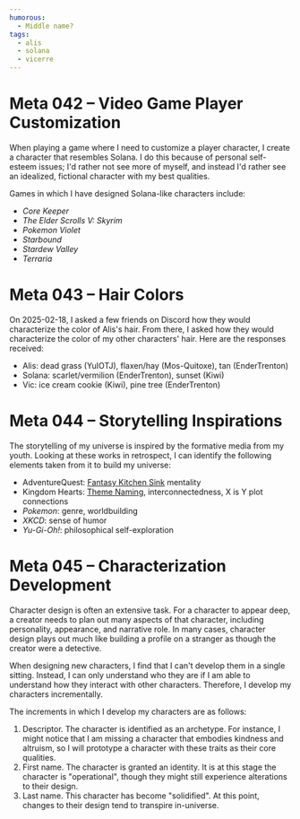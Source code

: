 ```yaml
---
humorous:
  - Middle name?
tags:
  - alis
  - solana
  - vicerre
---
```


# Meta 042 – Video Game Player Customization

When playing a game where I need to customize a player character, I create a character that resembles Solana. I do this because of personal self-esteem issues; I'd rather not see more of myself, and instead I'd rather see an idealized, fictional character with my best qualities.

Games in which I have designed Solana-like characters include:

- _Core Keeper_
- _The Elder Scrolls V: Skyrim_
- _Pokemon Violet_
- _Starbound_
- _Stardew Valley_
- _Terraria_

# Meta 043 – Hair Colors

On 2025-02-18, I asked a few friends on Discord how they would characterize the color of Alis's hair. From there, I asked how they would characterize the color of my other characters' hair. Here are the responses received:

- Alis: dead grass (YuIOTJ), flaxen/hay (Mos-Quitoxe), tan (EnderTrenton)
- Solana: scarlet/vermilion (EnderTrenton), sunset (Kiwi)
- Vic: ice cream cookie (Kiwi), pine tree (EnderTrenton)

# Meta 044 – Storytelling Inspirations

The storytelling of my universe is inspired by the formative media from my youth. Looking at these works in retrospect, I can identify the following elements taken from it to build my universe:

- AdventureQuest: [Fantasy Kitchen Sink](https://tvtropes.org/pmwiki/pmwiki.php/Main/FantasyKitchenSink) mentality
- Kingdom Hearts: [Theme Naming](https://tvtropes.org/pmwiki/pmwiki.php/Main/ThemeNaming), interconnectedness, X is Y plot connections
- _Pokemon_: genre, worldbuilding
- _XKCD_: sense of humor
- _Yu-Gi-Oh!_: philosophical self-exploration

# Meta 045 – Characterization Development

Character design is often an extensive task. For a character to appear deep, a creator needs to plan out many aspects of that character, including personality, appearance, and narrative role. In many cases, character design plays out much like building a profile on a stranger as though the creator were a detective.

When designing new characters, I find that I can't develop them in a single sitting. Instead, I can only understand who they are if I am able to understand how they interact with other characters. Therefore, I develop my characters incrementally.

The increments in which I develop my characters are as follows:

1. Descriptor. The character is identified as an archetype. For instance, I might notice that I am missing a character that embodies kindness and altruism, so I will prototype a character with these traits as their core qualities.
2. First name. The character is granted an identity. It is at this stage the character is "operational", though they might still experience alterations to their design.
3. Last name. This character has become "solidified". At this point, changes to their design tend to transpire in-universe.
